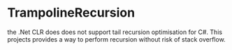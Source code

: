 # TrampolineRecursion
the .Net CLR does does not support tail recursion optimisation for C#. This projects provides a way to perform recursion without risk of stack overflow.
